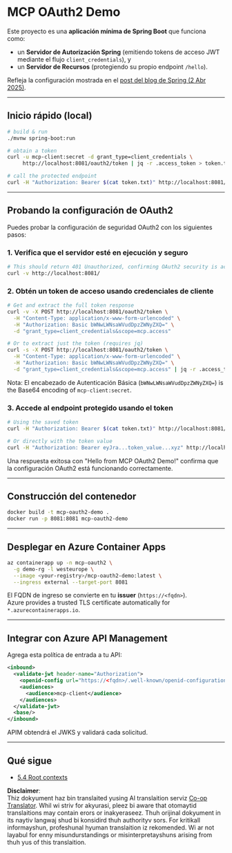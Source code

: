 <!--
CO_OP_TRANSLATOR_METADATA:
{
  "original_hash": "0a7083e660ca0d85fd6a947514c61993",
  "translation_date": "2025-06-12T23:12:54+00:00",
  "source_file": "05-AdvancedTopics/mcp-oauth2-demo/README.md",
  "language_code": "mo"
}
-->
# MCP OAuth2 Demo

Este proyecto es una **aplicación mínima de Spring Boot** que funciona como:

* un **Servidor de Autorización Spring** (emitiendo tokens de acceso JWT mediante el flujo `client_credentials`), y  
* un **Servidor de Recursos** (protegiendo su propio endpoint `/hello`).

Refleja la configuración mostrada en el [post del blog de Spring (2 Abr 2025)](https://spring.io/blog/2025/04/02/mcp-server-oauth2).

---

## Inicio rápido (local)

```bash
# build & run
./mvnw spring-boot:run

# obtain a token
curl -u mcp-client:secret -d grant_type=client_credentials \
     http://localhost:8081/oauth2/token | jq -r .access_token > token.txt

# call the protected endpoint
curl -H "Authorization: Bearer $(cat token.txt)" http://localhost:8081/hello
```

---

## Probando la configuración de OAuth2

Puedes probar la configuración de seguridad OAuth2 con los siguientes pasos:

### 1. Verifica que el servidor esté en ejecución y seguro

```bash
# This should return 401 Unauthorized, confirming OAuth2 security is active
curl -v http://localhost:8081/
```

### 2. Obtén un token de acceso usando credenciales de cliente

```bash
# Get and extract the full token response
curl -v -X POST http://localhost:8081/oauth2/token \
  -H "Content-Type: application/x-www-form-urlencoded" \
  -H "Authorization: Basic bWNwLWNsaWVudDpzZWNyZXQ=" \
  -d "grant_type=client_credentials&scope=mcp.access"

# Or to extract just the token (requires jq)
curl -s -X POST http://localhost:8081/oauth2/token \
  -H "Content-Type: application/x-www-form-urlencoded" \
  -H "Authorization: Basic bWNwLWNsaWVudDpzZWNyZXQ=" \
  -d "grant_type=client_credentials&scope=mcp.access" | jq -r .access_token > token.txt
```

Nota: El encabezado de Autenticación Básica (`bWNwLWNsaWVudDpzZWNyZXQ=`) is the Base64 encoding of `mcp-client:secret`.

### 3. Accede al endpoint protegido usando el token

```bash
# Using the saved token
curl -H "Authorization: Bearer $(cat token.txt)" http://localhost:8081/hello

# Or directly with the token value
curl -H "Authorization: Bearer eyJra...token_value...xyz" http://localhost:8081/hello
```

Una respuesta exitosa con "Hello from MCP OAuth2 Demo!" confirma que la configuración OAuth2 está funcionando correctamente.

---

## Construcción del contenedor

```bash
docker build -t mcp-oauth2-demo .
docker run -p 8081:8081 mcp-oauth2-demo
```

---

## Desplegar en **Azure Container Apps**

```bash
az containerapp up -n mcp-oauth2 \
  -g demo-rg -l westeurope \
  --image <your-registry>/mcp-oauth2-demo:latest \
  --ingress external --target-port 8081
```

El FQDN de ingreso se convierte en tu **issuer** (`https://<fqdn>`).  
Azure provides a trusted TLS certificate automatically for `*.azurecontainerapps.io`.

---

## Integrar con **Azure API Management**

Agrega esta política de entrada a tu API:

```xml
<inbound>
  <validate-jwt header-name="Authorization">
    <openid-config url="https://<fqdn>/.well-known/openid-configuration"/>
    <audiences>
      <audience>mcp-client</audience>
    </audiences>
  </validate-jwt>
  <base/>
</inbound>
```

APIM obtendrá el JWKS y validará cada solicitud.

---

## Qué sigue

- [5.4 Root contexts](../mcp-root-contexts/README.md)

**Disclaimer**:  
Thiz dokyument haz bin translaited yusing AI translaition serviz [Co-op Translator](https://github.com/Azure/co-op-translator). Whil wi striv for akyurasi, pleez bi aware that otomaytid translaitions may contain erors or inakyeraseez. Thuh orijinal dokyument in its naytiv langwaj shud bi konsidird thuh authorityv sors. For kritikall informayshun, profeshunal hyuman translaition iz rekomended. Wi ar not layabul for enny misundurstandings or misinterpretayshuns arising from thuh yus of this translaition.